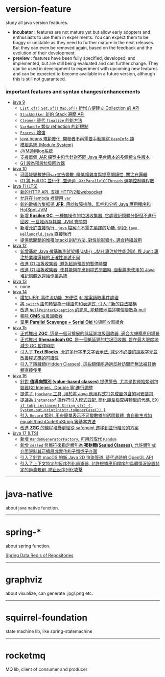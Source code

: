 # version-feature

study all java version featiures.

- **incubator** : features are not mature yet but allow early adopters and enthusiasts to use them in experiments.
  You can expect them to be buggy or unstable as they need to further mature in the next releases.
  But they can even be removed again, based on the feedback and the evolution of their development.
- **preview** : features have been fully specified, developed, and implemented, 
  but are still being evaluated and can further change.
  They can be used in development to experiment with upcoming new features and can be expected to become available in a future version, 
  although this is still not guaranteed.

### important features and syntax changes/enhancements

- [java 9](./version-feature/jdk09-features.md)
  - [`List.of()` `Set.of()` `Map.of()` 新增方便建立 Collection 的 API](./version-feature/jdk09-features.md#269--convenience-factory-methods-for-collections)
  - [`StackWalker` 新的 Stack 遍歷 API ](./version-feature/jdk09-features.md#259--stack-walking-api)
  - [`Cleaner` 替代 `finalize` 的新方法](./version-feature/jdk09-features.md#cleaner)
  - [`VarHandle` 類似 reflection 的新機制](./version-feature/jdk09-features.md#193--variable-handles)
  - [`Process` 增強](./version-feature/jdk09-features.md#102--process-api-updates)
  - [java beans 規範優化, 開發者不再需要手動編寫 `BeanInfo` 類](./version-feature/jdk09-features.md#256--beaninfo-annotations)
  - [模組系統 (Module System)](./version-feature/jdk09-features.md#261--module-system)
  - [JVM通用log系統](./version-feature/jdk09-features.md#158--unified-jvm-logging)
  - [支援單個 JAR 檔案中包含針對不同 Java 平台版本的多個類文件版本](./version-feature/jdk09-features.md#238--multi-release-jar-files)
  - [G1 設為預設垃圾回收器](./version-feature/jdk09-features.md#248--make-g1-the-default-garbage-collector)
- [java 10](./version-feature/jdk10-features.md)
  - [可區域變數使用`var`宣告變數, 降低複雜度與提高閱讀性, 關注在邏輯](./version-feature/jdk10-features.md#286--local-variable-type-inference)
  - [G1 將 Full GC 並行化, 並通過 `-XX:ParallelGCThreads` 選項控制線程數](./version-feature/jdk10-features.md#307--parallel-full-gc-for-g1)
- [java 11 (LTS)](./version-feature/jdk11-features.md)
  - [新的HTTP API, 支援 HTTP/2和websocket](./version-feature/jdk11-features.md#321--http-client--standard-)
  - [允許在 lambda 裡使用 `var`](./version-feature/jdk11-features.md#323--local-variable-syntax-for-lambda-parameters)
  - [新的數據收集框架 **JFR**, 用於故障排除、監控和分析 Java 應用程序和 HotSpot JVM](./version-feature/jdk11-features.md#328--flight-recorder)
  - [新增 **Epsilon GC**, 一種無操作的垃圾收集器, 它處理記憶體分配但不進行回收, 一旦堆內存耗盡, JVM 會關閉](./version-feature/jdk11-features.md#318--epsilon--a-no-op-garbage-collector)
  - [新增允許直接執行 `.java` 檔案而不需先編譯的功能, 例如: `java HelloWorld.java` 直接執行](./version-feature/jdk11-features.md#330--launch-single-file-source-code-programs)
  - [提供低開銷的堆積(stack)剖析方法, 對性能影響小, 適合持續啟用](./version-feature/jdk11-features.md#331--low-overhead-heap-profiling)
- [java 12](./version-feature/jdk12-features.md)
  - [新增基於 Java 微基準測試架構(JMH), JMH 專注於性能測試, 與 Junit 專注於業務邏輯的正確性測試不同](./version-feature/jdk12-features.md#230--microbenchmark-suite)
  - [改進 G1 垃圾收集器, 避免超過預設的暫停時間](./version-feature/jdk12-features.md#344--abortable-mixed-collections-for-g1)
  - [改進 G1 垃圾收集器, 使其能夠在應用程式閒置時, 自動將未使用的 Java 堆記憶體返還給作業系統](./version-feature/jdk12-features.md#346--promptly-return-unused-committed-memory-from-g1)
- [java 13](./version-feature/jdk13-features.md)
  - none
- [java 14](./version-feature/jdk14-features.md)
  - [增加(JFR) 事件流功能, 方便從 jfr 檔案讀取事件處理](./version-feature/jdk14-features.md#349--jfr-event-streaming)
  - [將 `switch` 語句轉變為一種語句和表達式, 引入了新的語法結構](./version-feature/jdk14-features.md#361--switch-expressions--standard-)
  - [改進 `NullPointerException` 的訊息, 能精確地描述哪個變數為 null](./version-feature/jdk14-features.md#358--helpful-nullpointerexceptions)
  - [移除 **CMS** 垃圾回收器](./version-feature/jdk14-features.md#363--remove-the-concurrent-mark-sweep--cms--garbage-collector)
  - [棄用 **Parallel Scavenge** + **Serial Old** 垃圾回收器組合](./version-feature/jdk14-features.md#366--deprecate-the-parallelscavenge--serialold-gc-combination)
- [java 15](./version-feature/jdk15-features.md)
  - [正式推出 **ZGC**, 這是一個可擴展的低延遲垃圾回收器, 適合大規模應用場景](./version-feature/jdk15-features.md#377--zgc--a-scalable-low-latency-garbage-collector)
  - [正式推出 **Shenandoah GC**, 是一個低延遲的垃圾回收器, 旨在最大限度地減少 GC 暫停時間](./version-feature/jdk15-features.md#377--zgc--a-scalable-low-latency-garbage-collector)
  - [引入了 **Text Blocks**, 允許多行字串文字表示法, 減少不必要的跳脫字元並改善程式碼的可讀性](./version-feature/jdk15-features.md#378--text-blocks)
  - [引入了隱藏類(Hidden Classes), 這些類僅能通過反射訪問而無法被其他類直接使用](./version-feature/jdk15-features.md#371--hidden-classes)
- [java 16](./version-feature/jdk16-features.md)
  - [針對 **值導向類別 (value-based classes)** 提供警告, 尤其是對原始類別包裝器(如 Integer、Double 等)進行調整](./version-feature/jdk16-features.md#390--warnings-for-value-based-classes)
  - [提供了 `jpackage` 工具, 用於將 Java 應用程式打包成自包含的可安裝包](./version-feature/jdk16-features.md#392--packaging-tool)
  - [提議為 `instanceof` 操作符引入模式匹配, 簡化類型檢查與轉型的代碼, EX: `if (obj instanceof String str) { System.out.println(str.toUpperCase()) }`](./version-feature/jdk16-features.md#394--pattern-matching-for-instanceof)
  - [引入 `Record` 類別, 用來簡單表示不可變數據的透明載體, 會自動生成如 equals/hashCode/toString 等基本方法](./version-feature/jdk16-features.md#395--records)
  - [改進 **ZGC** 的線程堆疊處理從 safepoint 遷移到並行階段的方案](./version-feature/jdk16-features.md#376--zgc--concurrent-thread-stack-processing)
- [java 17 (LTS)](./version-feature/jdk17-features.md)
  - [新增 `RandomGeneratorFactory`, 可用於取代 `Random`](./version-feature/jdk17-features.md#356--enhanced-pseudo-number-generators)
  - [新增 `sealed` 修飾符來指定類別為 **密封類(Sealed Classes)**, 允許類別或介面限制其可擴展或實作的子類或子介面](./version-feature/jdk17-features.md#409--sealed-classes)
  - [引入了針對 macOS 的新 Java 2D 渲染管道, 替代過時的 OpenGL API](./version-feature/jdk17-features.md#382--new-macos-rendering-pipeline)
  - [引入了上下文特定的反序列化過濾器, 允許根據應用程序的具體情況設置特定的過濾規則, 防止反序列化攻擊](./version-feature/jdk17-features.md#415--context-specific-deserialization-filters)

---

# java-native

about java native function.

---

# spring-*

about spring function.

[Spring Data Redis of Repositories](https://docs.spring.io/spring-data/redis/docs/2.5.3/reference/html/#redis.repositories)

---

# graphviz

about visualize, can generate .jpg/.png etc.

---

# squirrel-foundation

state machine lib, like spring-statemachine

---

# rocketmq

MQ lib, client of consumer and producer


